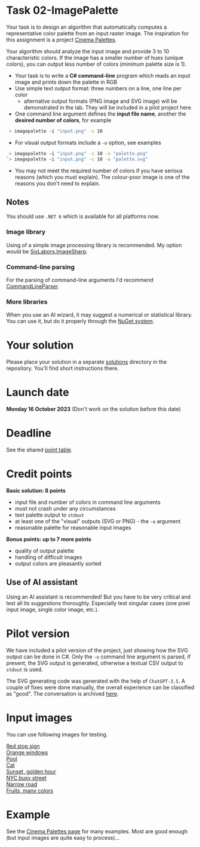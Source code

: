 # Task 02-ImagePalette
Your task is to design an algorithm that automatically computes a representative
color palette from an input raster image. The inspiration for this assignment
is a project [Cinema Palettes](https://www.facebook.com/cinemapalettes).

Your algorithm should analyze the input image and provide 3 to 10 characteristic
colors. If the image has a smaller number of hues (unique colors), you can output
less number of colors (minimum palette size is 1).

* Your task is to write a **C# command-line** program which reads an input image
  and prints down the palette in RGB
* Use simple text output format: three numbers on a line, one line per color
  * alternative output formats (PNG image and SVG image) will be demonstrated
	in the lab. They will be included in a pilot project here.
* One command line argument defines the **input file name**, another the **desired
  number of colors**, for example
```bash
 > imagepalette -i "input.png" -c 10
```
* For visual output formats include a `-o` option, see examples
```bash
 > imagepalette -i "input.png" -c 10 -o "palette.png"
`> imagepalette -i "input.png" -c 10 -o "palette.svg"
```
* You may not meet the required number of colors if you have serious reasons
  (which you must explain). The colour-poor image is one of the reasons you
  don't need to explain.

## Notes
You should use `.NET 6` which is available for all platforms now.

### Image library
Using of a simple image processing library is recommended. My option would
be [SixLabors.ImageSharp](https://www.nuget.org/packages/SixLabors.ImageSharp/).

### Command-line parsing
For the parsing of command-line arguments I'd recommend
[CommandLineParser](https://www.nuget.org/packages/CommandLineParser/).

### More libraries
When you use an AI wizard, it may suggest a numerical or statistical library.
You can use it, but do it properly through the [NuGet system](https://www.nuget.org/).

# Your solution
Please place your solution in a separate [solutions](solutions/README.md)
directory in the repository. You'll find short instructions there.

# Launch date
**Monday 16 October 2023**
(Don't work on the solution before this date)

# Deadline
See the shared [point table](https://docs.google.com/spreadsheets/d/1QLukOcSRPa5exOYW1eUfQWY2WoMjo1menbjQIU7Gvs4/edit?usp=sharing).

# Credit points
**Basic solution: 8 points**
* input file and number of colors in command line arguments
* must not crash under any circumstances
* text palette output to `stdout`
* at least one of the "visual" outputs (SVG or PNG) - the `-o` argument
* reasonable palette for reasonable input images

**Bonus points: up to 7 more points**
* quality of output palette
* handling of difficult images
* output colors are pleasantly sorted

## Use of AI assistant
Using an AI assistant is recommended! But you have to be very critical and
test all its suggestions thoroughly. Especially test singular cases (one
pixel input image, single color image, etc.).

# Pilot version
We have included a pilot version of the project, just showing how the SVG
output can be done in C#. Only the `-o` command line argument is parsed, if
present, the SVG output is generated, otherwise a textual CSV output to `stdout`
is used.

The SVG generating code was generated with the help of `ChatGPT-3.5`. A couple
of fixes were done manually, the overall experience can be classified as "good".
The conversation is archived [here](https://chat.openai.com/share/c0bd824d-71e7-403d-a2a2-e418d4f16435).

# Input images
You can use following images for testing.

[Red stop sign](https://unsplash.com/photos/a-snow-covered-street-with-a-red-stop-sign-Ow3ycF_ZYI4)  
[Orange windows](https://unsplash.com/photos/z9hvkSDWMIM)  
[Pool](https://unsplash.com/photos/c4Eh-VZcWoc)  
[Cat](https://unsplash.com/photos/7xsBS4vFR-g)  
[Sunset, golden hour](https://unsplash.com/photos/WY_z540lzlU)  
[NYC busy street](https://unsplash.com/photos/esPP01NpBfY)  
[Narrow road](https://unsplash.com/photos/nTTh5UXkHp8)  
[Fruits, many colors](https://unsplash.com/photos/ihP15orhXT4)

# Example
See the [Cinema Palettes page](https://www.facebook.com/cinemapalettes) for many examples.
Most are good enough (but input images are quite easy to process)...
